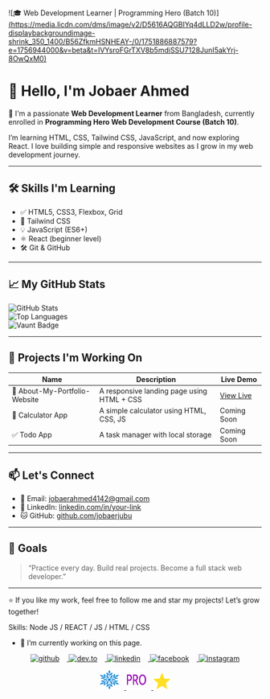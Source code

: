 
![🎓 Web Development Learner | Programming Hero (Batch 10)][(https://media.licdn.com/dms/image/v2/D5616AQGBIYq4dLLD2w/profile-displaybackgroundimage-shrink_350_1400/B56ZfkmHSNHEAY-/0/1751886887579?e=1756944000&v=beta&t=IVYsroFGrTXV8b5mdiSSU7128JunI5akYrj-8OwQxM0)](https://www.linkedin.com/in/jobaerjubu/overlay/background-image/)

<!-- Banner Image (optional) -->
<!-- ![Banner](https://your-banner-link.com) -->

# 👋 Hello, I'm Jobaer Ahmed

🚀 I'm a passionate **Web Development Learner** from Bangladesh, currently enrolled in **Programming Hero Web Development Course (Batch 10)**.

I’m learning HTML, CSS, Tailwind CSS, JavaScript, and now exploring React. I love building simple and responsive websites as I grow in my web development journey.

---

## 🛠️ Skills I'm Learning

- ✅ HTML5, CSS3, Flexbox, Grid  
- 🎨 Tailwind CSS  
- 💡 JavaScript (ES6+)  
- ⚛️ React (beginner level)  
- 🛠️ Git & GitHub  

---

## 📈 My GitHub Stats

![GitHub Stats](https://github-readme-stats.vercel.app/api?username=jobaerjubu&show_icons=true&theme=tokyonight)  
![Top Languages](https://github-readme-stats.vercel.app/api/top-langs/?username=jobaerjubu&layout=compact&theme=tokyonight)  
![Vaunt Badge](https://api.vaunt.dev/v1/github/entities/jobaerjubu/contributions?format=svg&private=false)

---

## 💼 Projects I'm Working On

| Name               | Description                            | Live Demo |
|--------------------|----------------------------------------|-----------|
| 🎉 About-My-Portfolio-Website | A responsive landing page using HTML + CSS | [View Live](https://jobaerjubu.github.io/About-My-Portfolio-Website-/) |
| 🧮 Calculator App  | A simple calculator using HTML, CSS, JS | Coming Soon |
| ✅ Todo App        | A task manager with local storage       | Coming Soon |

---

## 📫 Let's Connect

- 📧 Email: [jobaerahmed4142@gmail.com](mailto:jobaerahmed4142@gmail.com)  
- 💼 LinkedIn: [linkedin.com/in/your-link](https://www.linkedin.com/in/your-link)  
- 🐱 GitHub: [github.com/jobaerjubu](https://github.com/jobaerjubu)

---

## 🎯 Goals

> “Practice every day. Build real projects. Become a full stack web developer.”

---

⭐ If you like my work, feel free to follow me and star my projects! Let’s grow together!



Skills: Node JS / REACT / JS / HTML / CSS

- 🔭 I’m currently working on this page. 


<!-- Social Icons with spacing -->
<p align="center">
  <a href="https://github.com/jobaerjubu">
    <img src="https://cdn.jsdelivr.net/npm/simple-icons@3.0.1/icons/github.svg" alt="github" height="40" style="margin-right: 15px;" />
  </a>
  <a href="https://dev.to/jobaerjubu">
    <img src="https://cdn.jsdelivr.net/npm/simple-icons@3.0.1/icons/dev-dot-to.svg" alt="dev.to" height="40" style="margin-right: 15px;" />
  </a>
  <a href="https://www.linkedin.com/in/jobaerjubu/">
    <img src="https://cdn.jsdelivr.net/npm/simple-icons@3.0.1/icons/linkedin.svg" alt="linkedin" height="40" style="margin-right: 15px;" />
  </a>
  <a href="https://www.facebook.com/Jobaerjubu41/">
    <img src="https://cdn.jsdelivr.net/npm/simple-icons@3.0.1/icons/facebook.svg" alt="facebook" height="40" style="margin-right: 15px;" />
  </a>
  <a href="https://www.instagram.com/jobaerjubu02/">
    <img src="https://cdn.jsdelivr.net/npm/simple-icons@3.0.1/icons/instagram.svg" alt="instagram" height="40" />
  </a>
</p>

<!-- GitHub Badges -->
<p align="center">
  <a href="https://archiveprogram.github.com/">
    <img src="https://raw.githubusercontent.com/acervenky/animated-github-badges/master/assets/acbadge.gif" width="40" height="40" style="margin-right: 10px;" />
  </a>
  <a href="https://github.com/pricing">
    <img src="https://raw.githubusercontent.com/acervenky/animated-github-badges/master/assets/pro.gif" width="40" height="40" style="margin-right: 10px;" />
  </a>
  <a href="https://stars.github.com/">
    <img src="https://raw.githubusercontent.com/acervenky/animated-github-badges/master/assets/starbadge.gif" width="35" height="35" />
  </a>
</p>






